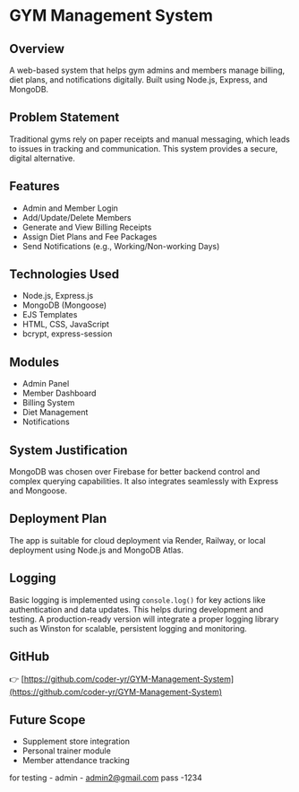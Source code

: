 # GYM Management System

## Overview
A web-based system that helps gym admins and members manage billing, diet plans, and notifications digitally. Built using Node.js, Express, and MongoDB.

## Problem Statement
Traditional gyms rely on paper receipts and manual messaging, which leads to issues in tracking and communication. This system provides a secure, digital alternative.

## Features
- Admin and Member Login
- Add/Update/Delete Members
- Generate and View Billing Receipts
- Assign Diet Plans and Fee Packages
- Send Notifications (e.g., Working/Non-working Days)

## Technologies Used
- Node.js, Express.js
- MongoDB (Mongoose)
- EJS Templates
- HTML, CSS, JavaScript
- bcrypt, express-session

## Modules
- Admin Panel
- Member Dashboard
- Billing System
- Diet Management
- Notifications

## System Justification
MongoDB was chosen over Firebase for better backend control and complex querying capabilities. It also integrates seamlessly with Express and Mongoose.

## Deployment Plan
The app is suitable for cloud deployment via Render, Railway, or local deployment using Node.js and MongoDB Atlas.

## Logging
Basic logging is implemented using `console.log()` for key actions like authentication and data updates. This helps during development and testing. A production-ready version will integrate a proper logging library such as Winston for scalable, persistent logging and monitoring.


## GitHub
👉 [https://github.com/coder-yr/GYM-Management-System](https://github.com/coder-yr/GYM-Management-System)


## Future Scope
- Supplement store integration
- Personal trainer module
- Member attendance tracking

for testing -
admin - admin2@gmail.com  pass -1234

